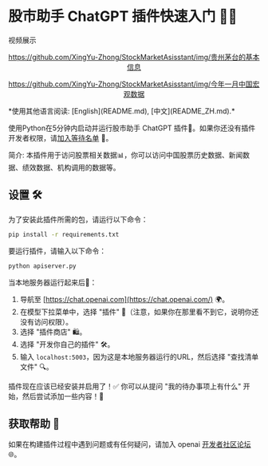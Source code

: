 # 股市助手 ChatGPT 插件快速入门 🚀💼

视频展示
<div align="center">

https://github.com/XingYu-Zhong/StockMarketAsisstant/img/贵州茅台的基本信息

</div>

<div align="center">

https://github.com/XingYu-Zhong/StockMarketAsisstant/img/今年一月中国宏观数据

</div>
*使用其他语言阅读: [English](README.md), [中文](README_ZH.md).*

使用Python在5分钟内启动并运行股市助手 ChatGPT 插件🐍。如果你还没有插件开发者权限，请[加入等待名单](https://openai.com/waitlist/plugins) 📜。

简介: 本插件用于访问股票相关数据📊，你可以访问中国股票历史数据、新闻数据、绩效数据、机构调用的数据等。

## 设置 🛠

为了安装此插件所需的包，请运行以下命令：

```bash
pip install -r requirements.txt
```

要运行插件，请输入以下命令：

```bash
python apiserver.py
```

当本地服务器运行起来后🏃：

1. 导航至 [https://chat.openai.com](https://chat.openai.com/) 🌍。
2. 在模型下拉菜单中，选择 "插件" 📑（注意，如果你在那里看不到它，说明你还没有访问权限）。
3. 选择 "插件商店" 🛍。
4. 选择 "开发你自己的插件" 🛠。
5. 输入 `localhost:5003`，因为这是本地服务器运行的URL，然后选择 "查找清单文件" 🔍。

插件现在应该已经安装并启用了！✅ 你可以从提问 "我的待办事项上有什么" 开始，然后尝试添加一些内容！📝

## 获取帮助 🙋

如果在构建插件过程中遇到问题或有任何疑问，请加入 openai [开发者社区论坛](https://community.openai.com/c/chat-plugins/20) 🌐。
